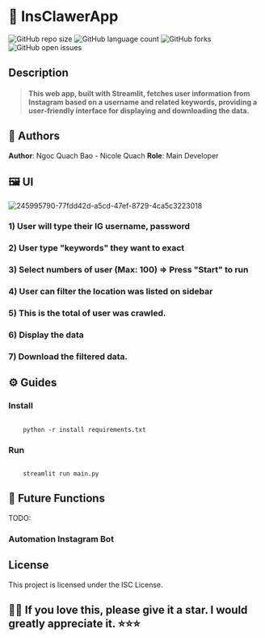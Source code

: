 # 📒 InsClawerApp
![GitHub repo size](https://img.shields.io/github/repo-size/CodingLinhTinh/InsClawerApp?style=for-the-badge)
![GitHub language count](https://img.shields.io/github/languages/count/CodingLinhTinh/InsClawerApp?style=for-the-badge)
![GitHub forks](https://img.shields.io/github/forks/CodingLinhTinh/InsClawerApp?style=for-the-badge)
![GitHub open issues](https://img.shields.io/github/issues/CodingLinhTinh/InsClawerApp?style=for-the-badge)

## Description
> #### This web app, built with Streamlit, fetches user information from Instagram based on a username and related keywords, providing a user-friendly interface for displaying and downloading the data.


## 🧐 Authors
**Author**: Ngoc Quach Bao - Nicole Quach
**Role**: Main Developer


## 🖼️ UI
![245995790-77fdd42d-a5cd-47ef-8729-4ca5c3223018](https://github.com/CodingLinhTinh/InsClawerApp/assets/92833984/efa6668f-a852-42ba-9e33-0b438d844fda)


### 1) User will type their IG username, password
### 2) User type "keywords" they want to exact
### 3) Select numbers of user (Max: 100) => Press "Start" to run
### 4) User can filter the location was listed on sidebar
### 5) This is the total of user was crawled.
### 6) Display the data
### 7) Download the filtered data.

## ⚙️ Guides
### Install
<code>
    python -r install requirements.txt
</code>

### Run
<code>
    streamlit run main.py
</code>
  
## 🥲 Future Functions
TODO: 
### Automation Instagram Bot

## License
This project is licensed under the ISC License.

## 🌸🌸 If you love this, please give it a star. I would greatly appreciate it. ⭐⭐⭐